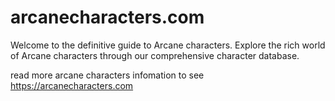# arcanecharacters.com
Welcome to the definitive guide to Arcane characters. Explore the rich world of Arcane characters through our comprehensive character database.

read more arcane characters infomation to see https://arcanecharacters.com
